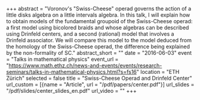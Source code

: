 +++
abstract = "Voronov's \"Swiss-Cheese\" operad governs the action of a little disks algebra on a little intervals algebra. In this talk, I will explain how to obtain models of the fundamental groupoid of the Swiss-Cheese operad: a first model using bicolored braids and whose algebras can be described using Drinfeld centers, and a second (rational) model that involves a Drinfeld associator. We will compare this model to the model deduced from the homology of the Swiss-Cheese operad, the difference being explained by the non-formality of SC."
abstract_short = ""
date = "2016-06-03"
event = "Talks in mathematical physics"
event_url = "https://www.math.ethz.ch/news-and-events/events/research-seminars/talks-in-mathematical-physics.html?s=fs16"
location = "ETH Zürich"
selected = false
title = "Swiss-Cheese Operad and Drinfeld Center"
url_custom = [{name = "Article", url = "/pdf/papers/center.pdf"}]
url_slides = "/pdf/slides/center_slides_en.pdf"
url_video = ""
+++
